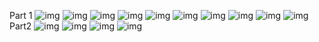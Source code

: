 Part 1
![img](1.png)
![img](2.png)
![img](3.png)
![img](4.png)
![img](5.png)
![img](6.png)
![img](7.png)
![img](8.png)
![img](9.png)
![img](10.png)
Part2
![img](Vagrant1.png)
![img](Vagrant2.png)
![img](Vagrant3.png)
![img](Vagrant4.png)
